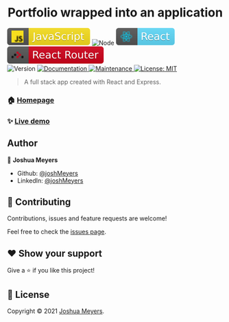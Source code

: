 <h1 align="center">Portfolio wrapped into an application</h1>
<p>
  <img alt="JavaScript" src="https://github.com/aleen42/badges/raw/master/src/javascript.svg" />
  <img alt="Node" src="https://badges.aleen42.com/src/node.svg"/>
  <img alt="React" src="https://github.com/aleen42/badges/raw/master/src/react.svg" />
  <img alt="React Router" src="https://raw.githubusercontent.com/aleen42/badges/master/src/react-router.svg" />
  <br />
  <img alt="Version" src="https://img.shields.io/badge/version-1.1.0-blue.svg?cacheSeconds=2592000" />
  <a href="https://github.com/Lume369/Portfolio#readme" target="_blank">
    <img alt="Documentation" src="https://img.shields.io/badge/documentation-yes-brightgreen.svg" />
  </a>
  <a href="https://github.com/Lume369/Portfolio/graphs/commit-activity" target="_blank">
    <img alt="Maintenance" src="https://img.shields.io/badge/Maintained%3F-yes-green.svg" />
  </a>
  <a href="https://github.com/Lume369/Portfolio/blob/main/LICENSE" target="_blank">
    <img alt="License: MIT" src="https://img.shields.io/github/license/carlosaore/heroku-cleardb-fullstack-starter" />
  </a>
</p>

> A full stack app created with React and Express.

### 🏠 [Homepage](https://github.com/Lume369/Portfolio#readme)

### ✨ [Live demo](https://frozen-brook-20118.herokuapp.com/)



## Author

👤 **Joshua Meyers**

* Github: [@joshMeyers](https://github.com/Lume369)
* LinkedIn: [@joshMeyers](https://www.linkedin.com/in/joshua-meyers-58a42a221/)

## 🤝 Contributing

Contributions, issues and feature requests are welcome!

Feel free to check the [issues page](https://github.com/Lume369/Portfolio/issues).

## :heart: Show your support

Give a ⭐️ if you like this project!

## 📝 License

Copyright © 2021 [Joshua Meyers](https://github.com/Lume369).
